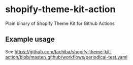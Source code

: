 # shopify-theme-kit-action

Plain binary of Shopify Theme Kit for Github Actions

## Example usage

See https://github.com/tachiba/shopify-theme-kit-action/blob/master/.github/workflows/periodical-test.yaml
